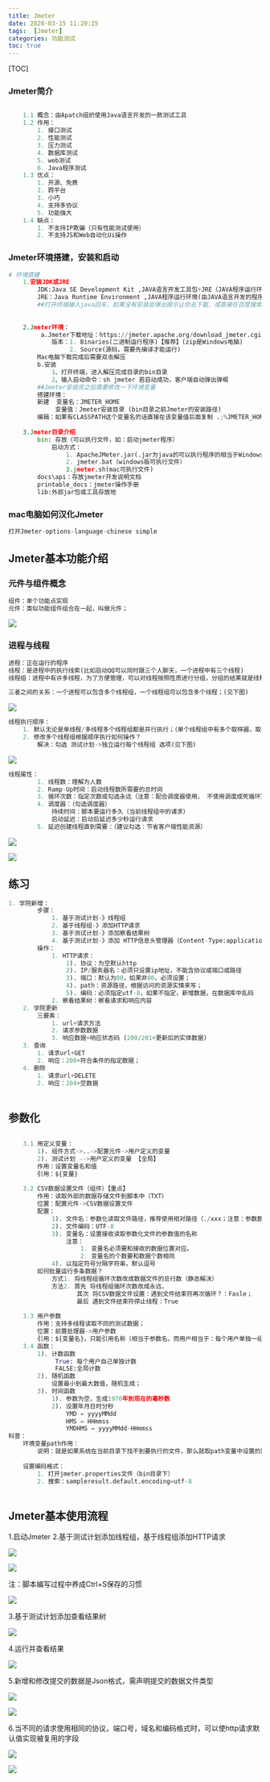 ```yaml
---
title: Jmeter
date: 2020-03-15 11:20:25
tags:  [Jmeter]
categories: 功能测试
toc: true
---
```


[TOC]

### Jmeter简介

```PYTHON

	1.1 概念：由Apatch组织使用Java语言开发的一款测试工具
	1.2 作用：
		1. 接口测试
		2. 性能测试
		3. 压力测试
		4. 数据库测试
		5. web测试
		6. Java程序测试
	1.3 优点：
		1. 开源、免费
		2. 跨平台
		3. 小巧
		4. 支持多协议
		5. 功能强大
	1.4 缺点：
		1. 不支持IP欺骗（只有性能测试使用）
		2. 不支持JS和Web自动化Ui操作
```

### Jmeter环境搭建，安装和启动

```PYTHON
# 环境搭建
	1.安装JDK或JRE
		JDK:Java SE Development Kit ,JAVA语言开发工具包+JRE（JAVA程序运行环境）【推荐】
		JRE：Java Runtime Environment ,JAVA程序运行环境(由JAVA语言开发的程序，必须使用JRE去解释，计算机才能识别和执行)
        ##打开终端输入java回车，如果没有安装会弹出提示让你去下载，或直接在百度搜索JDK安装，有很多教程，安装路径可以自定义但不要出现空格和中文，安装完之后在终端中输入java -version 可以看到版本号
        
		
	2.Jmeter环境：
		 a.Jmeter下载地址：https://jmeter.apache.org/download_jmeter.cgi
			版本：1. Binaries(二进制运行程序)【推荐】(zip是Windows电脑)
				 2. Source(源码，需要先编译才能运行)
        Mac电脑下载完成后需要双击解压
        b.安装
			1、打开终端，进入解压完成目录的bin目录
            2、输入启动命令：sh jmeter 若启动成功，客户端自动弹出弹框
        ##Jmeter安装完之后需要修改一下环境变量		
		搭建环境：
        新建  变量名：JMETER_HOME
			 变量值：Jmeter安装目录 (bin目录之前Jmeter的安装路径) 
        编辑：如果有CLASSPATH这个变量名的话直接在该变量值后面复制 .;%JMETER_HOME%\lib\ext\ApacheJMeter_core.jar;%JMETER_HOME%\lib\jorphan.jar;%JMETER_HOME%\lib\logkit-2.0.jar;如果没有该变量名需要新建一个CLASSPATH变量名，对应的值：.;%JMETER_HOME%\lib\ext\ApacheJMeter_core.jar;%JMETER_HOME%\lib\jorphan.jar;%JMETER_HOME%\lib\logkit-2.0.jar;
			
	3.Jmeter目录介绍
		bin: 存放（可以执行文件，如：启动jmeter程序）
			启动方式：
				1. ApacheJMeter.jar(.jar为java的可以执行程序的相当于Windows的可执行程序.exe)【推荐】
				2. jmeter.bat（windows版可执行文件）
                3.jmeter.sh(mac可执行文件)
		docs\api：存放jmeter开发说明文档
		printable_docs：jmeter操作手册
		lib:外部jar包或工具存放地
```

### mac电脑如何汉化Jmeter

```python
打开Jmeter-options-language-chinese simple
```



## Jmeter基本功能介绍

### 元件与组件概念

```PYTHON
组件：单个功能点实现
元件：类似功能组件组合在一起，叫做元件；
```

![](/Users/qingclass/Desktop/CXY66yan.github.io/CxyBlogs/source/_posts/Jmeter/Snip20200505_25.png)

### 进程与线程

```PYTHON
进程：正在运行的程序
线程：是进程中的执行线索(比如启动QQ可以同时跟三个人聊天，一个进程中有三个线程)
线程组：进程中有许多线程，为了方便管理，可以对线程按照性质进行分组，分组的结果就是线程组

三者之间的关系：一个进程可以包含多个线程组，一个线程组可以包含多个线程；(见下图)

```

![](/Users/qingclass/Desktop/CXY66yan.github.io/CxyBlogs/source/_posts/Jmeter/Snip20200524_67.png)

```python
线程执行顺序：
	1. 默认无论是单线程/多线程多个线程组都是并行执行；（单个线程组中有多个取样器，取样器是根据顺序执行）
	2. 修改多个线程组根据顺序执行如何操作？
		解决：勾选 测试计划->独立运行每个线程组 选项(见下图)
```

![](/Users/qingclass/Desktop/CXY66yan.github.io/CxyBlogs/source/_posts/Jmeter/Snip20200524_68.png)

```python
线程属性：
		1. 线程数：理解为人数
		2. Ramp-Up时间：启动线程数所需要的总时间
		3. 循环次数：指定次数或勾选永远（注意：配合调度器使用， 不使用调度成死循环）
		4. 调度器：（勾选调度器）
			持续时间：脚本要运行多久（当前线程组中的请求）
			启动延迟：启动后延迟多少秒运行请求
		5. 延迟创建线程直到需要：（建议勾选：节省客户端性能资源）
```

![](/Users/qingclass/Desktop/CXY66yan.github.io/CxyBlogs/source/_posts/Jmeter/Snip20200524_69.png)

![](/Users/qingclass/Desktop/CXY66yan.github.io/CxyBlogs/source/_posts/Jmeter/Snip20200524_70.png)









## 练习

```PYTHON
1. 学院新增：
		步骤：
			1. 基于测试计划-》线程组
			2. 基于线程组-》添加HTTP请求
			3. 基于测试计划-》添加察看结果树
			4. 基于测试计划-》添加 HTTP信息头管理器（Content-Type:application/json）【重点】（作用：告诉服务器，请求参数类型为json）
		操作：
			1. HTTP请求：
				1). 协议：为空默认http
				2). IP/服务器名：必须只设置ip地址，不能含协议或端口或路径
				3). 端口：默认为80，如果非80，必须设置；
				4). path：资源路径，根据访问的资源实情来写；
				5). 编码：必须指定utf-8，如果不指定，新增数据，在数据库中乱码
			2. 察看结果树：察看请求和响应内容
	2. 学院更新
		三要素：
			1. url+请求方法
			2. 请求参数数据
			3. 响应数据+响应状态码 (200/201+更新后的实体数据)
	3. 查询
		1. 请求url+GET
		2. 响应：200+符合条件的指定数据；
	4. 删除
		1. 请求url+DELETE
		2. 响应：204+空数据
		
```

## 参数化

```PYTHON

	3.1 用定义变量：
		1). 组件方式->..->配置元件->用户定义的变量
		2). 测试计划 -->用户定义的变量 【全局】
		作用：设置变量名和值
		引用：${变量}
	
	3.2 CSV数据设置文件（组件）【重点】
		作用：读取外部的数据存储文件到脚本中（TXT）
		位置：配置元件->CSV数据设置文件
		配置：
			1). 文件名：参数化读取文件路径，推荐使用相对路径（./xxx；注意：参数数据文件和脚本文件要在同一目录）
			2). 文件编码：UTF-8
			3). 变量名：设置接收读取参数化文件的参数值的名称
				注意：
					1. 变量名必须要和接收的数据位置对应。
					2. 变量名的个数要和数据个数相同
			4). 以指定符号分隔字符串，默认逗号
		如何批量运行多条数据？
			方式1. 将线程组循环次数改成数据文件的总行数（静态解决）
			方法2. 首先 将线程组循环次数改成永远，
				   其次 将CSV数据文件设置：遇到文件结束符再次循环？：Fasle；
				   最后 遇到文件结束符停止线程：True
			
	3.3 用户参数
		作用：支持多线程读取不同的测试数据；
		位置：前置处理器->用户参数
		引用：${变量名}，只能引用名称（相当于参数名，而用户相当于：每个用户单独一组数据）
	3.4 函数：
		1). 计数函数
			 True: 每个用户自己单独计数
			 FALSE:全局计数
		2). 随机函数
			设置最小到最大数值，随机生成；
		3). 时间函数
			1). 参数为空，生成1970年到现在的毫秒数
			2). 设置年月日时分秒
				YMD = yyyyMMdd
				HMS = HHmmss
				YMDHMS = yyyyMMdd-HHmmss
科普：
	环境变量path作用：
		说明：就是如果系统在当前目录下找不到要执行的文件，那么就取path变量中设置的路径去找。
		
	设置编码格式：
		1. 打开jmeter.properties文件（bin目录下）
		2. 搜索：sampleresult.default.encoding=utf-8
	
```

## Jmeter基本使用流程

1.启动Jmeter
2.基于测试计划添加线程组，基于线程组添加HTTP请求

![](/Users/qingclass/Desktop/CXY66yan.github.io/CxyBlogs/source/_posts/Jmeter/Snip20200524_60.png)

![](/Users/qingclass/Desktop/CXY66yan.github.io/CxyBlogs/source/_posts/Jmeter/Snip20200524_61.png)

注：脚本编写过程中养成Ctrl+S保存的习惯



![](/Users/qingclass/Desktop/CXY66yan.github.io/CxyBlogs/source/_posts/Jmeter/Snip20200524_62.png)

3.基于测试计划添加查看结果树

![](/Users/qingclass/Desktop/CXY66yan.github.io/CxyBlogs/source/_posts/Jmeter/Snip20200524_63.png)

4.运行并查看结果

![](/Users/qingclass/Desktop/CXY66yan.github.io/CxyBlogs/source/_posts/Jmeter/Snip20200524_64.png)

5.新增和修改提交的数据是Json格式，需声明提交的数据文件类型

![](/Users/qingclass/Desktop/CXY66yan.github.io/CxyBlogs/source/_posts/Jmeter/Snip20200524_71.png)

![](/Users/qingclass/Desktop/CXY66yan.github.io/CxyBlogs/source/_posts/Jmeter/Snip20200524_72.png)

6.当不同的请求使用相同的协议，端口号，域名和编码格式时，可以使http请求默认值实现被复用的字段

![](/Users/qingclass/Desktop/CXY66yan.github.io/CxyBlogs/source/_posts/Jmeter/Snip20200524_73.png)

![](/Users/qingclass/Desktop/CXY66yan.github.io/CxyBlogs/source/_posts/Jmeter/Snip20200524_75.png)

